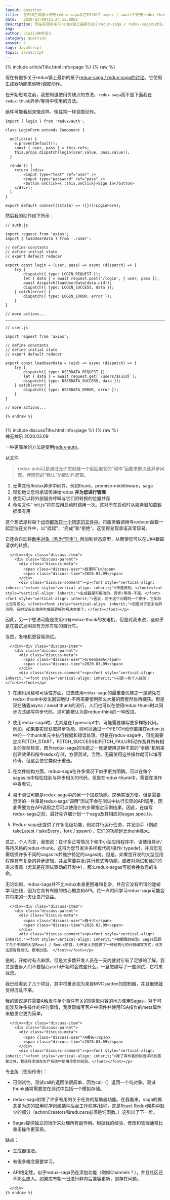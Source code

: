 ```yaml
---
layout: question
title:  在ES6生成器上使用redux-saga与在ES2017 async / await中使用redux-thunk的优缺点
date:   2020-03-09T15:24:15.000Z
description: 现在有很多关于redux镇上最新的孩子redux-saga / redux-saga的讨论。它使用生成器功能来侦听/调度动作。在开始思考之前，我想知道...
img: 
author: JinJin神奇宝儿
category: question
answer: 5
tags: JavaScript
topic: JavaScript
---
```

<div class="article-root">
  <div class="article">
    {% include articleTitle.html info=page %}
    {% raw %}
    <div class="article-content"><p><font style="vertical-align: inherit;"><font style="vertical-align: inherit;">现在有很多关于redux镇上最新的孩子</font></font><a href="https://github.com/redux-saga/redux-saga" rel="noreferrer"><font style="vertical-align: inherit;"><font style="vertical-align: inherit;">redux-saga / redux-saga的讨论</font></font></a><font style="vertical-align: inherit;"><font style="vertical-align: inherit;">。</font><font style="vertical-align: inherit;">它使用生成器功能来侦听/调度动作。</font></font></p>

<p><font style="vertical-align: inherit;"><font style="vertical-align: inherit;">在开始思考之前，我想知道使用优缺点的方法，</font></font><code>redux-saga</code><font style="vertical-align: inherit;"><font style="vertical-align: inherit;">而不是下面我在</font></font><code>redux-thunk</code><font style="vertical-align: inherit;"><font style="vertical-align: inherit;">异步/等待中</font><font style="vertical-align: inherit;">使用的方法</font><font style="vertical-align: inherit;">。</font></font></p>

<p><font style="vertical-align: inherit;"><font style="vertical-align: inherit;">组件可能看起来像这样，像往常一样调度动作。</font></font></p>

<pre><code>import { login } from 'redux/auth';<font></font>
<font></font>
class LoginForm extends Component {<font></font>
<font></font>
  onClick(e) {<font></font>
    e.preventDefault();<font></font>
    const { user, pass } = this.refs;<font></font>
    this.props.dispatch(login(user.value, pass.value));<font></font>
  }<font></font>
<font></font>
  render() {<font></font>
    return (&lt;div&gt;<font></font>
        &lt;input type="text" ref="user" /&gt;<font></font>
        &lt;input type="password" ref="pass" /&gt;<font></font>
        &lt;button onClick={::this.onClick}&gt;Sign In&lt;/button&gt;<font></font>
    &lt;/div&gt;);<font></font>
  } <font></font>
}<font></font>
<font></font>
export default connect((state) =&gt; ({}))(LoginForm);<font></font>
</code></pre>

<p><font style="vertical-align: inherit;"><font style="vertical-align: inherit;">然后我的动作如下所示：</font></font></p>

<pre><code>// auth.js<font></font>
<font></font>
import request from 'axios';<font></font>
import { loadUserData } from './user';<font></font>
<font></font>
// define constants<font></font>
// define initial state<font></font>
// export default reducer<font></font>
<font></font>
export const login = (user, pass) =&gt; async (dispatch) =&gt; {<font></font>
    try {<font></font>
        dispatch({ type: LOGIN_REQUEST });<font></font>
        let { data } = await request.post('/login', { user, pass });<font></font>
        await dispatch(loadUserData(data.uid));<font></font>
        dispatch({ type: LOGIN_SUCCESS, data });<font></font>
    } catch(error) {<font></font>
        dispatch({ type: LOGIN_ERROR, error });<font></font>
    }<font></font>
}<font></font>
<font></font>
// more actions...<font></font>
</code></pre>

<hr>

<pre><code>// user.js<font></font>
<font></font>
import request from 'axios';<font></font>
<font></font>
// define constants<font></font>
// define initial state<font></font>
// export default reducer<font></font>
<font></font>
export const loadUserData = (uid) =&gt; async (dispatch) =&gt; {<font></font>
    try {<font></font>
        dispatch({ type: USERDATA_REQUEST });<font></font>
        let { data } = await request.get(`/users/${uid}`);<font></font>
        dispatch({ type: USERDATA_SUCCESS, data });<font></font>
    } catch(error) {<font></font>
        dispatch({ type: USERDATA_ERROR, error });<font></font>
    }<font></font>
}<font></font>
<font></font>
// more actions...<font></font>
</code></pre></div>
    {% endraw %}
  </div>
  <p style="height: 0;width:0;overflow: hidden;"> 第355篇《在ES6生成器上使用redux-saga与在ES2017 async / await中使用redux-thunk的优缺点》来自Winter(https://github.com/aiyld/aiyld.github.io)的站点</p>
  <div class="discuss-wrapper">
    {% include discussTitle.html info=page %}
    {% raw %}
    <div class="discuss-item">
        <div class="discuss-parent">
          <div class="discuss-meta">
            <span class="discuss-user">神无神乐</span>
            <span class="discuss-time">2020.03.09</span>
          </div>
          <div class="discuss-comment"><p><font style="vertical-align: inherit;"><font style="vertical-align: inherit;">一种更简单的方法是使用</font></font><a href="https://www.npmjs.com/package/redux-auto" rel="nofollow noreferrer"><font style="vertical-align: inherit;"><font style="vertical-align: inherit;">redux-auto</font></font></a><font style="vertical-align: inherit;"><font style="vertical-align: inherit;">。</font></font></p>

<p><font style="vertical-align: inherit;"><font style="vertical-align: inherit;">从文件</font></font></p>

<blockquote>
  <p><font style="vertical-align: inherit;"><font style="vertical-align: inherit;">redux-auto只是通过允许您创建一个返回诺言的“动作”函数来解决此异步问题。</font><font style="vertical-align: inherit;">伴随您的“默认”功能动作逻辑。</font></font></p>
</blockquote>

<ol>
<li><font style="vertical-align: inherit;"><font style="vertical-align: inherit;">无需其他Redux异步中间件。</font><font style="vertical-align: inherit;">例如thunk，promise-middleware，saga</font></font></li>
<li><font style="vertical-align: inherit;"><font style="vertical-align: inherit;">轻松地让您将承诺传递给redux </font></font><strong><font style="vertical-align: inherit;"><font style="vertical-align: inherit;">并为您进行管理</font></font></strong></li>
<li><font style="vertical-align: inherit;"><font style="vertical-align: inherit;">使您可以将外部服务呼叫与它们将转换的位置共存</font></font></li>
<li><font style="vertical-align: inherit;"><font style="vertical-align: inherit;">命名文件“ init.js”将在应用启动时调用一次。</font><font style="vertical-align: inherit;">这对于在启动时从服务器加载数据很有用</font></font></li>
</ol>

<p><font style="vertical-align: inherit;"><font style="vertical-align: inherit;">这个想法是将每个</font></font><a href="https://github.com/codemeasandwich/redux-auto#action-files" rel="nofollow noreferrer"><font style="vertical-align: inherit;"><font style="vertical-align: inherit;">动作都放在一个特定的文件中</font></font></a><font style="vertical-align: inherit;"><font style="vertical-align: inherit;">。</font><font style="vertical-align: inherit;">将服务器调用与reducer函数一起定位在文件中，以“挂起”，“完成”和“拒绝”。</font><font style="vertical-align: inherit;">这使得兑现承诺非常容易。</font></font></p>

<p><font style="vertical-align: inherit;"><font style="vertical-align: inherit;">它还会自动将</font></font><a href="https://github.com/codemeasandwich/redux-auto#handling-async-actions-in-your-ui" rel="nofollow noreferrer"><font style="vertical-align: inherit;"><font style="vertical-align: inherit;">助手对象（称为“异步”）</font></font></a><font style="vertical-align: inherit;"><font style="vertical-align: inherit;">附加</font><font style="vertical-align: inherit;">到状态原型，从而使您可以在UI中跟踪请求的转换。</font></font></p></div>
        </div>
        
      </div><div class="discuss-item">
        <div class="discuss-parent">
          <div class="discuss-meta">
            <span class="discuss-user">西里阿飞</span>
            <span class="discuss-time">2020.03.09</span>
          </div>
          <div class="discuss-comment"><p><font style="vertical-align: inherit;"><font style="vertical-align: inherit;">快速说明。</font><font style="vertical-align: inherit;">生成器是可取消的，异步/等待-不是。</font><font style="vertical-align: inherit;">因此，对于这个问题的一个例子，它实际上没有意义。</font><font style="vertical-align: inherit;">但是对于更复杂的流程，有时没有比使用生成器更好的解决方案了。</font></font></p>

<p><font style="vertical-align: inherit;"><font style="vertical-align: inherit;">因此，另一个想法可能是使用带有redux-thunk的发电机，但是对我来说，这似乎是在尝试发明具有方形车轮的自行车。</font></font></p>

<p><font style="vertical-align: inherit;"><font style="vertical-align: inherit;">当然，发电机更容易测试。</font></font></p></div>
        </div>
        
      </div><div class="discuss-item">
        <div class="discuss-parent">
          <div class="discuss-meta">
            <span class="discuss-user">GreenSamA</span>
            <span class="discuss-time">2020.03.09</span>
          </div>
          <div class="discuss-comment"><p><font style="vertical-align: inherit;"><font style="vertical-align: inherit;">只是一些个人经验：</font></font></p>

<ol>
<li><p><font style="vertical-align: inherit;"><font style="vertical-align: inherit;">在编码风格和可读性方面，过去使用redux-saga的最重要优势之一是避免在redux-thunk中发生回调地狱-不再需要使用那么大量的嵌套然后再捕获。</font><font style="vertical-align: inherit;">但是现在随着async / await thunk的流行，人们也可以在使用redux-thunk时以同步方式编写异步代码，这可能被认为是re​​dux-think的一种改进。</font></font></p></li>
<li><p><font style="vertical-align: inherit;"><font style="vertical-align: inherit;">使用redux-saga时，尤其是在Typescript中，可能需要编写更多样板代码。</font><font style="vertical-align: inherit;">例如，如果要实现获取异步功能，则可以通过一个FETCH动作直接在action.js中的一个thunk单元中执行数据和错误处理。</font><font style="vertical-align: inherit;">但是在redux-saga中，可能需要定义FETCH_START，FETCH_SUCCESS和FETCH_FAILURE动作及其所有相关的类型检查，因为redux-saga的功能之一就是使用这种丰富的“令牌”机制来创建效果和指令redux存储，方便测试。</font><font style="vertical-align: inherit;">当然，无需使用这些操作就可以编写传奇，但这会使它类似于重击。</font></font></p></li>
<li><p><font style="vertical-align: inherit;"><font style="vertical-align: inherit;">在文件结构方面，redux-saga在许多情况下似乎更为明确。</font><font style="vertical-align: inherit;">可以在每个sagas.ts中轻松找到与异步相关的代码，但是在redux-thunk中，需要在操作中查看它。</font></font></p></li>
<li><p><font style="vertical-align: inherit;"><font style="vertical-align: inherit;">易于测试可能是redux-saga中的另一个加权功能。</font><font style="vertical-align: inherit;">这确实很方便。</font><font style="vertical-align: inherit;">但是需要澄清的一件事是redux-saga“调用”测试不会在测试中执行实际的API调用，因此需要为在API调用之后可以使用它的步骤指定示例结果。</font><font style="vertical-align: inherit;">因此，在编写redux-saga之前，最好先详细计划一个saga及其相应的sagas.spec.ts。</font></font></p></li>
<li><p><font style="vertical-align: inherit;"><font style="vertical-align: inherit;">Redux-saga还提供了许多高级功能，例如并行运行任务，并发助手（例如takeLatest / takeEvery，fork / spawn），它们的功能远比thunk强大。</font></font></p></li>
</ol>

<p><font style="vertical-align: inherit;"><font style="vertical-align: inherit;">总之，个人而言，我想说：在许多正常情况下和中小型应用程序中，请使用异步/等待风格的redux-thunk。</font><font style="vertical-align: inherit;">这将为您节省许多样板代码/操作/ typedef，并且您无需切换许多不同的sagas.ts并维护特定的sagas树。</font><font style="vertical-align: inherit;">但是，如果您开发的大型应用程序具有复杂的异步逻辑，并且需要并发/并行模式等功能，或者对测试和维护的需求很高（尤其是在测试驱动的开发中），那么redux-sagas可能会挽救您的生命。</font></font></p>

<p><font style="vertical-align: inherit;"><font style="vertical-align: inherit;">无论如何，redux-saga并不比redux本身更困难和复杂，并且它没有所谓的陡峭学习曲线，因为它具有有限的核心概念和API。</font><font style="vertical-align: inherit;">花一点时间学习redux-saga可能会在将来的一天让自己受益。</font></font></p></div>
        </div>
        
      </div><div class="discuss-item">
        <div class="discuss-parent">
          <div class="discuss-meta">
            <span class="discuss-user">梅十三</span>
            <span class="discuss-time">2020.03.09</span>
          </div>
          <div class="discuss-comment"><p><font style="vertical-align: inherit;"><font style="vertical-align: inherit;">根据我的经验，Sagas回顾了几个不同的大型React / Redux项目，为开发人员提供了一种结构化的代码编写方式，该方法更容易测试，更难出错。 </font></font></p>

<p><font style="vertical-align: inherit;"><font style="vertical-align: inherit;">是的，开始时有点麻烦，但是大多数开发人员在一天内就对它有了足够的了解。</font><font style="vertical-align: inherit;">我总是告诉人们不要担心</font></font><code>yield</code><font style="vertical-align: inherit;"><font style="vertical-align: inherit;">开始时会</font><font style="vertical-align: inherit;">做些什么</font><font style="vertical-align: inherit;">，一旦您编写了一些测试，它将来找您。</font></font></p>

<p><font style="vertical-align: inherit;"><font style="vertical-align: inherit;">我已经看到了几个项目，其中将重音视为来自MVC patten的控制器，并且很快就变得混乱不堪。</font></font></p>

<p><font style="vertical-align: inherit;"><font style="vertical-align: inherit;">我的建议是在需要A触发与单个事件有关的B类型内容的地方使用Sagas。</font><font style="vertical-align: inherit;">对于可能涉及许多操作的任何事情，我发现编写客户中间件并使用FSA操作的meta属性来触发它更为简单。</font></font></p></div>
        </div>
        
      </div><div class="discuss-item">
        <div class="discuss-parent">
          <div class="discuss-meta">
            <span class="discuss-user">A番长</span>
            <span class="discuss-time">2020.03.09</span>
          </div>
          <div class="discuss-comment"><p><font style="vertical-align: inherit;"><font style="vertical-align: inherit;">除了库作者的相当详尽的答案之外，我还将添加在生产系统中使用传奇的经验。</font></font></p>

<p><font style="vertical-align: inherit;"><font style="vertical-align: inherit;">专业版（使用传奇）：</font></font></p>

<ul>
<li><p><font style="vertical-align: inherit;"><font style="vertical-align: inherit;">可测试性。</font><font style="vertical-align: inherit;">测试call的返回值很简单，因为call（）返回一个纯对象。</font><font style="vertical-align: inherit;">测试thunk通常需要您在测试中包括一个模拟存储。</font></font></p></li>
<li><p><font style="vertical-align: inherit;"><font style="vertical-align: inherit;">redux-saga附带了许多有用的关于任务的帮助器功能。</font><font style="vertical-align: inherit;">在我看来，saga的概念是为您的应用程序创建某种后台工作程序/线程，这是React Redux架构中缺少的部分（actionCreators和reducers必须是纯函数。）这引出了下一步。</font></font></p></li>
<li><p><font style="vertical-align: inherit;"><font style="vertical-align: inherit;">Sagas提供独立的场所来处理所有副作用。</font><font style="vertical-align: inherit;">根据我的经验，修改和管理通常比重击操作更容易。</font></font></p></li>
</ul>

<p><font style="vertical-align: inherit;"><font style="vertical-align: inherit;">缺点：</font></font></p>

<ul>
<li><p><font style="vertical-align: inherit;"><font style="vertical-align: inherit;">生成器语法。</font></font></p></li>
<li><p><font style="vertical-align: inherit;"><font style="vertical-align: inherit;">有很多概念需要学习。</font></font></p></li>
<li><p><font style="vertical-align: inherit;"><font style="vertical-align: inherit;">API稳定性。</font><font style="vertical-align: inherit;">似乎redux-saga仍在添加功能（例如Channels？），并且社区还不那么庞大。</font><font style="vertical-align: inherit;">如果库有朝一日进行非向后兼容更新，则存在问题。</font></font></p></li>
</ul></div>
        </div>
        
      </div>
    {% endraw %}
  </div>
<div>
